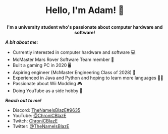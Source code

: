  # <p align="center"> Hello, I'm Adam! 👋

 __<p align="center"> I'm a university student who's passionate about computer hardware and software!__

  
  ___A bit about me:___

  - Currently interested in computer hardware and software 💻
  - McMaster Mars Rover Software Team member 🤖
  - Built a gaming PC in 2020 🖥
  - Aspiring engineer (McMaster Engineering Class of 2028) 🧲
  - Experienced in Java and Python and hoping to learn more languages 👨‍💻
  - Passionate about Wii Modding 🎮
  - Doing YouTube as a side hobby 🎥

___Reach out to me!___
- Discord: [TheNameIsBlazE#9635](https://discordapp.com/users/430425935444180992)
- YouTube: [@ChroniCBlazE](https://www.youtube.com/@ChroniCBlazE)
- Twitch: [ChroniCBlazE](https://www.twitch.tv/chronicblaze)
- Twitter: [@TheNameIsBlazE](https://twitter.com/TheNameIsBlazE)
